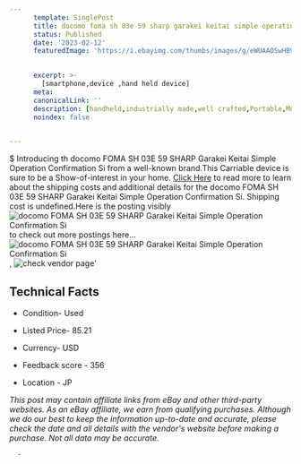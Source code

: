 ```yaml
---
      template: SinglePost
      title: docomo foma sh 03e 59 sharp garakei keitai simple operation confirmation si
      status: Published
      date: '2023-02-12'
      featuredImage: 'https://i.ebayimg.com/thumbs/images/g/eWUAAOSwHB9j6I8D/s-l225.jpg'
       

      excerpt: >-
        [smartphone,device ,hand held device]
      meta:
      canonicalLink: ''
      description: [handheld,industrially made,well crafted,Portable,Mobile,Compact,Convenient,Lightweight,Maneuverable,Man-portable,Miniature,Carriable,Hand-held,Light,Holdable,Transportable,Mobile device,Pocket-sized,On-the-go,Wireless,Cordless,Compact size,Convenient size, smartphone,device ,hand held device]
      noindex: false
      

---
```

$
      Introducing th docomo FOMA SH 03E 59 SHARP Garakei Keitai Simple Operation Confirmation Si from a well-known brand.This Carriable device  is sure to be a Show-of-interest in your home. [Click Here](https://www.ebay.com/itm/304802341642?hash=item46f7a2a30a%3Ag%3AeWUAAOSwHB9j6I8D&mkevt=1&mkcid=1&mkrid=711-53200-19255-0&campid=%253CePNCampaignId%253E&customid=%253CreferenceId%253E&toolid=10049) to read more to learn about the shipping costs and additional details for the docomo FOMA SH 03E 59 SHARP Garakei Keitai Simple Operation Confirmation Si. Shipping cost is undefined.Here is the posting visibly ![docomo FOMA SH 03E 59 SHARP Garakei Keitai Simple Operation Confirmation Si](https://i.ebayimg.com/thumbs/images/g/eWUAAOSwHB9j6I8D/s-l225.jpg) to check out more postings here... ![docomo FOMA SH 03E 59 SHARP Garakei Keitai Simple Operation Confirmation Si](https://i.ebayimg.com/images/g/eWUAAOSwHB9j6I8D/s-l1200.jpg), ![check vendor page](https://origin-galleryplus.ebayimg.com/ws/web/304802341642_2_0_1/225x225.jpg,https://origin-galleryplus.ebayimg.com/ws/web/304802341642_3_0_1/225x225.jpg,https://origin-galleryplus.ebayimg.com/ws/web/304802341642_4_0_1/225x225.jpg,https://origin-galleryplus.ebayimg.com/ws/web/304802341642_5_0_1/225x225.jpg,https://origin-galleryplus.ebayimg.com/ws/web/304802341642_6_0_1/225x225.jpg)'

      

 ## Technical Facts 



     
      

 - Condition- Used 


      

 - Listed Price- 85.21 


      

 - Currency- USD 


      

 - Feedback score - 356 


      

 - Location - JP 


      
      

 *_This post may contain affiliate links from eBay and other third-party websites. As an eBay affiliate, we earn from qualifying purchases. Although we do our best to keep the information up-to-date and accurate, please check the date and all details with the vendor's website before making a purchase. Not all data may be accurate._*




      -
